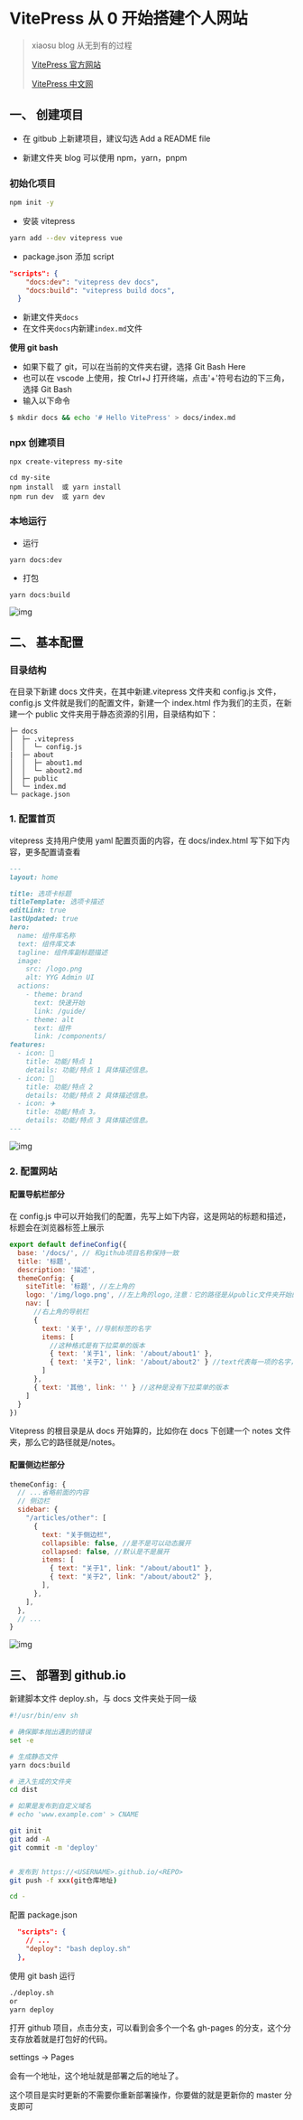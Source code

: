 # VitePress 从 0 开始搭建个人网站

> xiaosu blog 从无到有的过程
>
> [VitePress 官方网站](https://vitepress.vuejs.org/)
>
> [VitePress 中文网](https://vitejs.cn/vitepress/)

## 一、 创建项目

- 在 gitbub 上新建项目，建议勾选 Add a README file

- 新建文件夹 blog
  可以使用 npm，yarn，pnpm

### 初始化项目

```bash
npm init -y
```

- 安装 vitepress

```bash
yarn add --dev vitepress vue
```

- package.json 添加 script

```json
"scripts": {
    "docs:dev": "vitepress dev docs",
    "docs:build": "vitepress build docs",
  }
```

- 新建文件夹`docs`
- 在文件夹`docs`内新建`index.md`文件

**使用 git bash**

- 如果下载了 git，可以在当前的文件夹右键，选择 Git Bash Here
- 也可以在 vscode 上使用，按 Ctrl+J 打开终端，点击'+'符号右边的下三角，选择 Git Bash
- 输入以下命令

```bash
$ mkdir docs && echo '# Hello VitePress' > docs/index.md
```

### npx 创建项目

```shell
npx create-vitepress my-site
```

```shell
cd my-site
npm install  或 yarn install
npm run dev  或 yarn dev
```

### 本地运行

- 运行

```shell
yarn docs:dev
```

- 打包

```shell
yarn docs:build
```

![img](./public/img/init.png)

## 二、 基本配置

### 目录结构

在目录下新建 docs 文件夹，在其中新建.vitepress 文件夹和 config.js 文件，config.js 文件就是我们的配置文件，新建一个 index.html 作为我们的主页，在新建一个 public 文件夹用于静态资源的引用，目录结构如下：

```
├─ docs
│  ├─ .vitepress
│  │  └─ config.js
|  ├─ about
│  │  ├─ about1.md
│  │  └─ about2.md
│  ├─ public
│  └─ index.md
└─ package.json
```

### 1. 配置首页

vitepress 支持用户使用 yaml 配置页面的内容，在 docs/index.html 写下如下内容，更多配置请查看

```md
---
layout: home

title: 选项卡标题
titleTemplate: 选项卡描述
editLink: true
lastUpdated: true
hero:
  name: 组件库名称
  text: 组件库文本
  tagline: 组件库副标题描述
  image:
    src: /logo.png
    alt: YYG Admin UI
  actions:
    - theme: brand
      text: 快速开始
      link: /guide/
    - theme: alt
      text: 组件
      link: /components/
features:
  - icon: 🔨
    title: 功能/特点 1
    details: 功能/特点 1 具体描述信息。
  - icon: 🧩
    title: 功能/特点 2
    details: 功能/特点 2 具体描述信息。
  - icon: ✈️
    title: 功能/特点 3。
    details: 功能/特点 3 具体描述信息。
---
```
![img](./public/img/index.png)

### 2. 配置网站

#### 配置导航栏部分

在 config.js 中可以开始我们的配置，先写上如下内容，这是网站的标题和描述，标题会在浏览器标签上展示

```js
export default defineConfig({
  base: '/docs/', // 和github项目名称保持一致
  title: '标题',
  description: '描述',
  themeConfig: {
    siteTitle: '标题', //左上角的
    logo: '/img/logo.png', //左上角的logo,注意：它的路径是从public文件夹开始的，所以这里引用的是public/logo.jpg这张图
    nav: [
      //右上角的导航栏
      {
        text: '关于', //导航标签的名字
        items: [
          //这种格式是有下拉菜单的版本
          { text: '关于1', link: '/about/about1' },
          { text: '关于2', link: '/about/about2' } //text代表每一项的名字，link是连接的位置
        ]
      },
      { text: '其他', link: '' } //这种是没有下拉菜单的版本
    ]
  }
})
```

Vitepress 的根目录是从 docs 开始算的，比如你在 docs 下创建一个 notes 文件夹，那么它的路径就是/notes。

#### 配置侧边栏部分

```js
themeConfig: {
  // ...省略前面的内容
  // 侧边栏
  sidebar: {
    "/articles/other": [
      {
        text: "关于侧边栏",
        collapsible: false, //是不是可以动态展开
        collapsed: false, //默认是不是展开
        items: [
          { text: "关于1", link: "/about/about1" },
          { text: "关于2", link: "/about/about2" },
        ],
      },
    ],
  },
  // ...
}

```
![img](./public/img/nav.png)

## 三、 部署到 github.io

新建脚本文件 deploy.sh，与 docs 文件夹处于同一级

```bash
#!/usr/bin/env sh

# 确保脚本抛出遇到的错误
set -e

# 生成静态文件
yarn docs:build

# 进入生成的文件夹
cd dist

# 如果是发布到自定义域名
# echo 'www.example.com' > CNAME

git init
git add -A
git commit -m 'deploy'


# 发布到 https://<USERNAME>.github.io/<REPO>
git push -f xxx(git仓库地址)

cd -
```

配置 package.json

```json
  "scripts": {
    // ...
    "deploy": "bash deploy.sh"
  },

```

使用 git bash 运行

```bash
./deploy.sh
or
yarn deploy
```

打开 github 项目，点击分支，可以看到会多个一个名 gh-pages 的分支，这个分支存放着就是打包好的代码。

settings -> Pages

会有一个地址，这个地址就是部署之后的地址了。

这个项目是实时更新的不需要你重新部署操作，你要做的就是更新你的 master 分支即可
